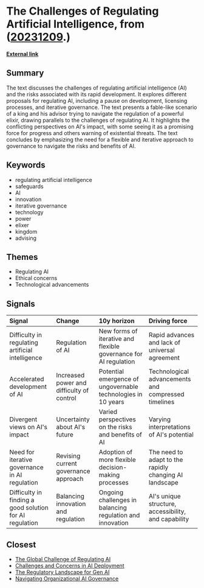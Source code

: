 # __The Challenges of Regulating Artificial Intelligence__, from ([20231209](https://kghosh.substack.com/p/20231209).)

__[External link](https://thegeneralist.substack.com/p/life-in-a-kingdom-of-dangerous-magic?utm_source=substack&utm_medium=email)__



## Summary

The text discusses the challenges of regulating artificial intelligence (AI) and the risks associated with its rapid development. It explores different proposals for regulating AI, including a pause on development, licensing processes, and iterative governance. The text presents a fable-like scenario of a king and his advisor trying to navigate the regulation of a powerful elixir, drawing parallels to the challenges of regulating AI. It highlights the conflicting perspectives on AI's impact, with some seeing it as a promising force for progress and others warning of existential threats. The text concludes by emphasizing the need for a flexible and iterative approach to governance to navigate the risks and benefits of AI.

## Keywords

* regulating artificial intelligence
* safeguards
* AI
* innovation
* iterative governance
* technology
* power
* elixer
* kingdom
* advising

## Themes

* Regulating AI
* Ethical concerns
* Technological advancements

## Signals

| Signal                                                  | Change                                    | 10y horizon                                                      | Driving force                                          |
|:--------------------------------------------------------|:------------------------------------------|:-----------------------------------------------------------------|:-------------------------------------------------------|
| Difficulty in regulating artificial intelligence        | Regulation of AI                          | New forms of iterative and flexible governance for AI regulation | Rapid advances and lack of universal agreement         |
| Accelerated development of AI                           | Increased power and difficulty of control | Potential emergence of ungovernable technologies in 10 years     | Technological advancements and compressed timelines    |
| Divergent views on AI's impact                          | Uncertainty about AI's future             | Varied perspectives on the risks and benefits of AI              | Varying interpretations of AI's potential              |
| Need for iterative governance in AI regulation          | Revising current governance approach      | Adoption of more flexible decision-making processes              | The need to adapt to the rapidly changing AI landscape |
| Difficulty in finding a good solution for AI regulation | Balancing innovation and regulation       | Ongoing challenges in balancing regulation and innovation        | AI's unique structure, accessibility, and capability   |

## Closest

* [The Global Challenge of Regulating AI](c3301a7146d6814214205c4b43376f17)
* [Challenges and Concerns in AI Deployment](382e9ebc1e518ee49e541da1e6b5f8af)
* [The Regulatory Landscape for Gen AI](43eafc183f7cc060f7cb7fed455e20a7)
* [Navigating Organizational AI Governance](fab122d29aed97045e0cc1ea77bdef44)